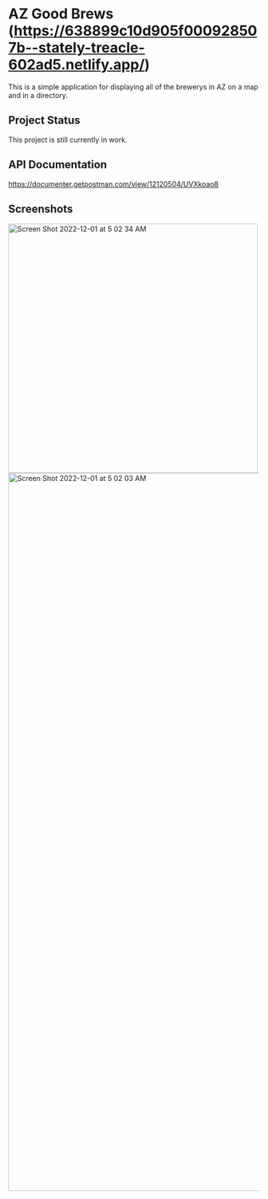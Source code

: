 # AZ Good Brews (https://638899c10d905f000928507b--stately-treacle-602ad5.netlify.app/)

This is a simple application for displaying all of the brewerys in AZ on a map and in a directory. 

## Project Status

This project is still currently in work.

## API Documentation

https://documenter.getpostman.com/view/12120504/UVXkoao8

## Screenshots


<img width="500" alt="Screen Shot 2022-12-01 at 5 02 34 AM" src="https://user-images.githubusercontent.com/24486175/205048064-2448b7d3-58c9-4b2a-9592-38fab9e522ea.png">
<img width="1440" alt="Screen Shot 2022-12-01 at 5 02 03 AM" src="https://user-images.githubusercontent.com/24486175/205048075-810c3e3c-1a0e-4608-bba6-88f9c8e793ae.png">
